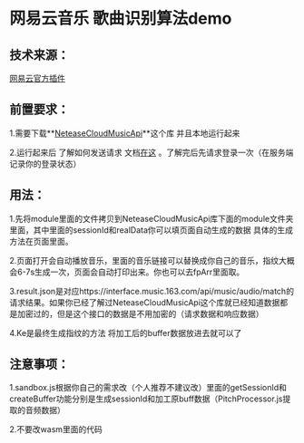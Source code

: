 # 网易云音乐  歌曲识别算法demo

## 技术来源：

[网易云官方插件](https://fn.music.163.com/g/chrome-extension-home-page-beta/)

## 前置要求：

1.需要下载**[NeteaseCloudMusicApi](https://github.com/Binaryify/NeteaseCloudMusicApi)**这个库 并且本地运行起来

2.运行起来后 了解如何发送请求  文档[在这](https://neteasecloudmusicapi.vercel.app/#/) 。了解完后先请求登录一次（在服务端记录你的登录状态）

## 用法：

1.先将module里面的文件拷贝到NeteaseCloudMusicApi库下面的module文件夹里面，其中里面的sessionId和realData你可以填页面自动生成的数据 具体的生成方法在页面里面。

2.页面打开会自动播放音乐，里面的音乐链接可以替换成你自己的音乐，指纹大概会6-7s生成一次，页面会自动打印出来。你也可以去fpArr里面取。

3.result.json是对应https://interface.music.163.com/api/music/audio/match的请求结果。如果你已经了解过NeteaseCloudMusicApi这个库就已经知道数据都是加密过的，但是这个接口的数据是不用加密的（请求数据和响应数据）

4.Ke是最终生成指纹的方法 将加工后的buffer数据放进去就可以了

## 注意事项：

1.sandbox.js根据你自己的需求改（个人推荐不建议改）里面的getSessionId和createBuffer功能分别是生成sessionId和加工原buff数据（PitchProcessor.js提取的音频数据）

2.不要改wasm里面的代码
